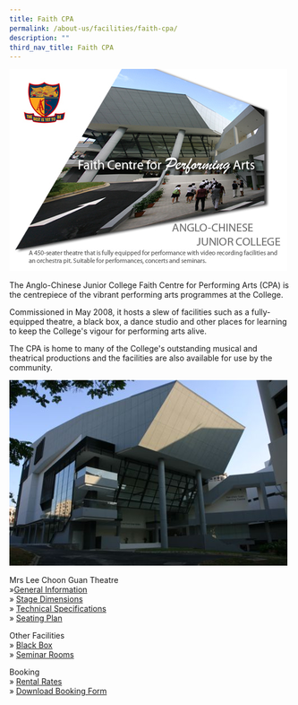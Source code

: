 ```yaml
---
title: Faith CPA
permalink: /about-us/facilities/faith-cpa/
description: ""
third_nav_title: Faith CPA
---
```

![](/images/CPA%20Front.jpeg)

The Anglo-Chinese Junior College Faith Centre for Performing Arts (CPA) is the centrepiece of the vibrant performing arts programmes at the College.

  

Commissioned in May 2008, it hosts a slew of facilities such as a fully-equipped theatre, a black box, a dance studio and other places for learning to keep the College's vigour for performing arts alive.

  

The CPA is home to many of the College's outstanding musical and theatrical productions and the facilities are also available for use by the community.

![](/images/CPA_Building.jpeg)

Mrs Lee Choon Guan Theatre<br>
»[General Information](/about-us-1/facilities/faith-cpa/general-information)<br>
»&nbsp;[Stage Dimensions](/about-us-1/facilities/faith-cpa/stage-dimensions)<br>
»&nbsp;[Technical Specifications](/about-us-1/facilities/faith-cpa/technical-specifications-updated-on-2nd-nov-2018)<br>
»&nbsp;[Seating Plan](/about-us-1/facilities/faith-cpa/seating-plan)

  

Other Facilities  <br>
»&nbsp;[Black Box](/about-us-1/facilities/faith-cpa/black-box) <br>
»&nbsp;[Seminar Rooms](/about-us-1/facilities/faith-cpa/seminar-rooms)

  

Booking <br>
»&nbsp;[Rental Rates](/about-us-1/facilities/faith-cpa/rental-rates-w-e-f-1st-jan-2019) <br>
»&nbsp;[Download Booking Form](/about-us-1/facilities/faith-cpa/download-booking-form)